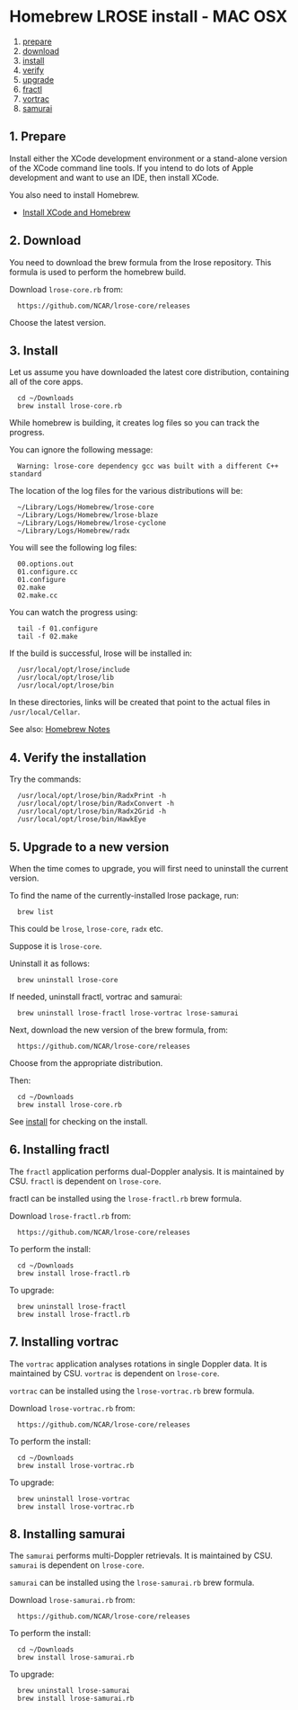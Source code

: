 # Homebrew LROSE install - MAC OSX

1. [prepare](#prepare)
2. [download](#download)
3. [install](#install)
4. [verify](#verify)
5. [upgrade](#upgrade)
6. [fractl](#fractl)
7. [vortrac](#vortrac)
8. [samurai](#samurai)

<a name="prepare"/>

## 1. Prepare

Install either the XCode development environment or a stand-alone version of the
XCode command line tools.  If you intend to do lots of Apple development and
want to use an IDE, then install XCode.

You also need to install Homebrew.

* [Install XCode and Homebrew](./lrose_package_dependencies.md)

## 2. Download

You need to download the brew formula from the lrose repository.
This formula is used to perform the homebrew build.

Download ```lrose-core.rb``` from:

```
  https://github.com/NCAR/lrose-core/releases 
```

Choose the latest version.

<a name="install"/>

## 3. Install

Let us assume you have downloaded the latest core distribution, containing all of the core apps.

```
  cd ~/Downloads
  brew install lrose-core.rb
```

While homebrew is building, it creates log files so you can track the progress.

You can ignore the following message:

```
  Warning: lrose-core dependency gcc was built with a different C++ standard
```

The location of the log files for the various distributions will be:

```
  ~/Library/Logs/Homebrew/lrose-core
  ~/Library/Logs/Homebrew/lrose-blaze
  ~/Library/Logs/Homebrew/lrose-cyclone
  ~/Library/Logs/Homebrew/radx
```

You will see the following log files:

```
  00.options.out
  01.configure.cc
  01.configure
  02.make
  02.make.cc
```

You can watch the progress using:

```
  tail -f 01.configure
  tail -f 02.make
```

If the build is successful, lrose will be installed in:

```
  /usr/local/opt/lrose/include
  /usr/local/opt/lrose/lib
  /usr/local/opt/lrose/bin
```

In these directories, links will be created that point to the actual files
in ```/usr/local/Cellar```.

See also: [Homebrew Notes](./homebrew_notes.md)

<a name="verify"/>

## 4. Verify the installation

Try the commands:
```
  /usr/local/opt/lrose/bin/RadxPrint -h
  /usr/local/opt/lrose/bin/RadxConvert -h
  /usr/local/opt/lrose/bin/Radx2Grid -h
  /usr/local/opt/lrose/bin/HawkEye
```

<a name="upgrade"/>

## 5. Upgrade to a new version

When the time comes to upgrade, you will first need to uninstall the current version.

To find the name of the currently-installed lrose package, run:

```
  brew list
```

This could be ```lrose```, ```lrose-core```, ```radx``` etc.

Suppose it is ```lrose-core```.

Uninstall it as follows:

```
  brew uninstall lrose-core
```

If needed, uninstall fractl, vortrac and samurai:

```
  brew uninstall lrose-fractl lrose-vortrac lrose-samurai
```

Next, download the new version of the brew formula, from:

```
  https://github.com/NCAR/lrose-core/releases 
```

Choose from the appropriate distribution.

Then:

```
  cd ~/Downloads
  brew install lrose-core.rb
```

See [install](#install) for checking on the install.

<a name="fractl"/>

## 6. Installing fractl

The ```fractl``` application performs dual-Doppler analysis. It is maintained by CSU. ```fractl``` is dependent on ```lrose-core```.

fractl can be installed using the ```lrose-fractl.rb``` brew formula.


Download ```lrose-fractl.rb``` from:

```
  https://github.com/NCAR/lrose-core/releases 
```

To perform the install:

```
  cd ~/Downloads
  brew install lrose-fractl.rb
```

To upgrade:

```
  brew uninstall lrose-fractl
  brew install lrose-fractl.rb
```

<a name="vortrac"/>

## 7. Installing vortrac

The ```vortrac``` application analyses rotations in single Doppler data. It is maintained by CSU. ```vortrac``` is dependent on ```lrose-core```.

```vortrac``` can be installed using the ```lrose-vortrac.rb``` brew formula.

Download ```lrose-vortrac.rb``` from:

```
  https://github.com/NCAR/lrose-core/releases 
```

To perform the install:

```
  cd ~/Downloads
  brew install lrose-vortrac.rb
```

To upgrade:

```
  brew uninstall lrose-vortrac
  brew install lrose-vortrac.rb
```

<a name="samurai"/>

## 8. Installing samurai

The ```samurai``` performs multi-Doppler retrievals. It is maintained by CSU. ```samurai``` is dependent on ```lrose-core```.

```samurai``` can be installed using the ```lrose-samurai.rb``` brew formula.

Download ```lrose-samurai.rb``` from:

```
  https://github.com/NCAR/lrose-core/releases 
```

To perform the install:

```
  cd ~/Downloads
  brew install lrose-samurai.rb
```

To upgrade:

```
  brew uninstall lrose-samurai
  brew install lrose-samurai.rb
```


